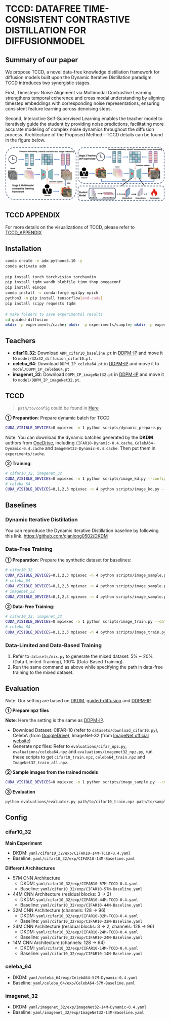 # TCCD: DATAFREE TIME-CONSISTENT CONTRASTIVE DISTILLATION FOR DIFFUSIONMODEL

## Summary of our paper
We propose TCCD, a novel data-free knowledge distillation framework for diffusion models built upon the Dynamic Iterative Distillation paradigm. TCCD introduces two synergistic stages. 

First, Timesteps-Noise Alignment via Multimodal Contrastive Learning strengthens temporal coherence and cross modal understanding by aligning timestep embeddings with corresponding noise representations, ensuring consistent feature learning across denoising steps. 

Second, Interactive Self-Supervised Learning enables the teacher model to iteratively guide the student by providing noise predictions, facilitating more accurate modeling of complex noise dynamics throughout the diffusion process. Architecture of the Proposed Method—TCCD details can be found in the figure below. 



![TCCD](.\Architecture_fig\Architecture.png)

## TCCD APPENDIX
For more details on the visualizations of TCCD, please refer to [TCCD_APPENDIX](TCCD_APPENDIX.pdf)



## Installation

```bash
conda create -n adm python=3.10 -y
conda activate adm

pip install torch torchvision torchaudio
pip install tqdm wandb blobfile timm thop omegaconf
pip install einops
conda install -c conda-forge mpi4py mpich
python3 -m pip install tensorflow[and-cuda]
pip install scipy requests tqdm

# make folders to save experimental results
cd guided-diffusion
mkdir -p experiments/cache; mkdir -p experiments/sample; mkdir -p experiments/kd
```

## Teachers

- **cifar10_32**: Download `ADM_cifar10_baseline.pt` in [DDPM-IP](https://github.com/forever208/DDPM-IP) and move it to `model/32x32_diffusion_cifar10.pt`.
- **celeba_64**: Download `DDPM_IP_celeba64.pt` in [DDPM-IP](https://github.com/forever208/DDPM-IP) and move it to `model/DDPM_IP_celeba64.pt`.
- **imagenet_32**: Download `DDPM_IP_imageNet32.pt` in [DDPM-IP](https://github.com/forever208/DDPM-IP) and move it to `model/DDPM_IP_imageNet32.pt`.

## TCCD

> `path/to/config` could be found in [Here](#config)

**① Preparation**: Prepare dynamic batch for TCCD

```bash
CUDA_VISIBLE_DEVICES=0 mpiexec -n 1 python scripts/dynamic_prepare.py --config path/to/config
```

Note: You can download the dynamic batches generated by the **DKDM** authors from [OneDrive](https://1drv.ms/f/s!ApmL4Zp8fxOMguRjsQdsGT7Nb85DTg?e=ZBeDRD), including `CIFAR10-Dynamic-0.4.cache`, `CelebA64-Dynamic-0.4.cache` and `ImageNet32-Dynamic-0.4.cache`. Then put them in `experiments/cache`.

**② Training**:

```bash
# cifar10_32, imagenet_32
CUDA_VISIBLE_DEVICES=0 mpiexec -n 1 python scripts/image_kd.py --config path/to/config
# celeba_64
CUDA_VISIBLE_DEVICES=0,1,2,3 mpiexec -n 4 python scripts/image_kd.py --config path/to/config
```

## Baselines

### Dynamic Iterative Distillation

You can reproduce the Dynamic Iterative Distillation baseline by following this link. <https://github.com/qianlong0502/DKDM>
### Data-Free Training

**① Preparation**: Prepare the synthetic dataset for baselines:

```bash
# cifar10_32
CUDA_VISIBLE_DEVICES=0,1,2,3 mpiexec -n 4 python scripts/image_sample.py --config yaml/cifar10_32/teacher.yaml --model_path model/32x32_diffusion_cifar10.pt --batch_size 2500 --num_samples 50000 --timestep_respacing 1000 --use_ddim False
# celeba_64
CUDA_VISIBLE_DEVICES=0,1,2,3 mpiexec -n 4 python scripts/image_sample.py --config yaml/celeba_64/teacher.yaml --model_path model/DDPM_IP_celeba64.pt --batch_size 300 --num_samples 202599 --timestep_respacing 100 --use_ddim False
# imagenet_32
CUDA_VISIBLE_DEVICES=0,1,2,3 mpiexec -n 4 python scripts/image_sample.py --config yaml/imagenet_32/teacher.yaml --model_path model/DDPM_IP_imageNet32.pt --batch_size 3072 --num_samples 1281167 --timestep_respacing 100 --use_ddim False
```

**② Data-Free Training**:

```bash
# cifar10_32, imagenet_32
CUDA_VISIBLE_DEVICES=0 mpiexec -n 1 python scripts/image_train.py --data_dir path/to/synthetic_data --config path/to/config
# celeba_64
CUDA_VISIBLE_DEVICES=0,1,2,3 mpiexec -n 4 python scripts/image_train.py --data_dir path/to/synthetic_data --config path/to/config
```

### Data-Limited and Data-Based Training

1. Refer to `datasets/mix.py` to generate the mixed dataset: 5% ~ 20% (Data-Limited Training), 100% (Data-Based Training).
2. Run the same command as above while specifying the path in data-free training to the mixed dataset.

## Evaluation

Note: Our setting are based on [DKDM](https://github.com/qianlong0502/DKDM), [guided-diffusion](https://github.com/openai/guided-diffusion) and [DDPM-IP](https://github.com/forever208/DDPM-IP).



**① Prepare npz files**

**Note**: Here the setting is the same as [DDPM-IP](https://github.com/forever208/DDPM-IP).

- Download Dataset: CIFAR-10 (refer to `datasets/download_cifar10.py`), CelebA (from [GoogleDrive](https://drive.google.com/drive/folders/0B7EVK8r0v71pTUZsaXdaSnZBZzg?resourcekey=0-rJlzl934LzC-Xp28GeIBzQ)), ImageNet-32 (from [ImageNet official website](https://image-net.org/download.php))
- Generate npz files: Refer to `evaluations/cifar_npz.py`, `evaluations/celeba64.npz` and `evaluations/imagenet32_npz.py`, run these scripts to get `cifar10_train.npz`, `celeba64_train.npz` and `ImageNet32_train_all.npz`.

**② Sample images from the trained models**

```bash
CUDA_VISIBLE_DEVICES=0 mpiexec -n 1 python scripts/image_sample.py --config /path/to/config --model_path /path/to/model --batch_size 2500 --num_samples 50000 --timestep_respacing 50 --use_ddim False
```

**③ Evaluation**

```bash
python evaluations/evaluator.py path/to/cifar10_train.npz path/to/sample_batch.npz
```



## Config

### cifar10_32

**Main Experiment**

- DKDM: `yaml/cifar10_32/exp/CIFAR10-14M-TCCD-0.4.yaml`
- Baseline: `yaml/cifar10_32/exp/CIFAR10-14M-Baseline.yaml`

**Different Architectures**

- 57M CNN Architecture
  - DKDM: `yaml/cifar10_32/exp/CIFAR10-57M-TCCD-0.4.yaml`
  - Baseline: `yaml/cifar10_32/exp/CIFAR10-57M-Baseline.yaml`
- 44M CNN Architecture (residual blocks: 3 -> 2)
  - DKDM: `yaml/cifar10_32/exp/CIFAR10-44M-TCCD-0.4.yaml`
  - Baseline: `yaml/cifar10_32/exp/CIFAR10-44M-Baseline.yaml`
- 32M CNN Architecture (channels: 128 -> 96)
  - DKDM: `yaml/cifar10_32/exp/CIFAR10-32M-TCCD-0.4.yaml`
  - Baseline: `yaml/cifar10_32/exp/CIFAR10-32M-Baseline.yaml`
- 24M CNN Architecture (residual blocks: 3 -> 2, channels: 128 -> 96)
  - DKDM: `yaml/cifar10_32/exp/CIFAR10-24M-TCCD-0.4.yaml`
  - Baseline: `yaml/cifar10_32/exp/CIFAR10-24M-Baseline.yaml`
- 14M CNN Architecture (channels: 128 -> 64)
  - DKDM: `yaml/cifar10_32/exp/CIFAR10-14M-TCCD-0.4.yaml`
  - Baseline: `yaml/cifar10_32/exp/CIFAR10-14M-Baseline.yaml`



### celeba_64

- DKDM: `yaml/celeba_64/exp/CelebA64-57M-Dynamic-0.4.yaml`
- Baseline: `yaml/celeba_64/exp/CelebA64-57M-Baseline.yaml`

### imagenet_32

- DKDM: `yaml/imagenet_32/exp/ImageNet32-14M-Dynamic-0.4.yaml`
- Baseline: `yaml/imagenet_32/exp/ImageNet32-14M-Baseline.yaml`
